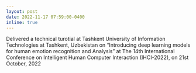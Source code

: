 ```yaml
---
layout: post
date: 2022-11-17 07:59:00-0400
inline: true
---
```


Delivered a technical turotial at Tashkent University of Information Technologies at Tashkent, Uzbekistan on  “Introducing deep learning models for human emotion recognition and Analysis” at The 14th International Conference on Intelligent Human Computer Interaction (IHCI-2022), on 21st October, 2022
